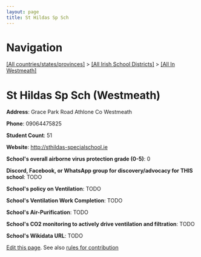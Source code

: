 ```yaml
---
layout: page
title: St Hildas Sp Sch
---
```

# Navigation

[[All countries/states/provinces]](../../..) > [[All Irish School Districts]](../..) > [[All In Westmeath]](..)

# St Hildas Sp Sch (Westmeath)

**Address**: Grace Park Road Athlone Co Westmeath

**Phone**: 09064475825

**Student Count**: 51

**Website**: <http://sthildas-specialschool.ie>

**School's overall airborne virus protection grade (0-5)**: 0

**Discord, Facebook, or WhatsApp group for discovery/advocacy for THIS school**: TODO

**School's policy on Ventilation**: TODO

**School's Ventilation Work Completion**: TODO

**School's Air-Purification**: TODO

**School's CO2 monitoring to actively drive ventilation and filtration**: TODO

**School's Wikidata URL**: TODO


[Edit this page](https://github.com/ventilate-schools/Ireland/edit/main/./Westmeath/St_Hildas_Sp_Sch.md). See also [rules for contribution](../../../contribution-rules/)
